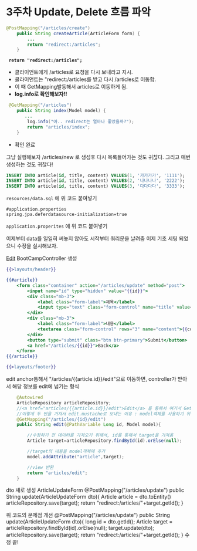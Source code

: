 # 3주차 Update, Delete 흐름 파악



```java
@PostMapping("/articles/create")
    public String createArticle(ArticleForm form) {
        ...
        return "redirect:/articles";
    }
```

**` return "redirect:/articles";`**

- 클라이언트에게 /articles로 요청을 다시 보내라고 지시.
- 클라이언트는 "redirect:/articles를 받고 다시 /articles로 이동함.
- 이 때 GetMapping발동해서 articles로 이동하게 됨.
- **log.info로 확인해보자!!**

```java
 @GetMapping("/articles")
    public String index(Model model) {
       ...
        log.info("아.. redirect는 얼마나 좋았을까?");
        return "articles/index";
    }
```
- 확인 완료

그냥 실행해보자
/articles/new 로 생성후 다시 목록들어가는 것도 귀찮다.
그리고 매번 생성하는 것도 귀찮다!
```sql
INSERT INTO article(id, title, content) VALUES(1, '가가가가', '1111');
INSERT INTO article(id, title, content) VALUES(2, '나나나나', '2222');
INSERT INTO article(id, title, content) VALUES(3, '다다다다', '3333');
```
`resources/data.sql` 에 위 코드 붙여넣기

```properties
#application.properties
spring.jpa.deferdatasource-initialization=true
```
`application.properites` 에 위 코드 붙여넣기

이제부터 data를 일일히 써놓지 않아도 시작부터 쿼리문을 날려줌
이제 기초 세팅 되었으니 수정을 실시해보자.

<a href="articles/{{article.id}}/edit">Edit</a>
BootCampController 생성

```mustache
{{>layouts/header}}

{{#article}}
    <form class="container" action="/articles/update" method="post">
        <input name="id" type="hidden" value="{{id}}">
        <div class="mb-3">
            <label class="form-label">제목</label>
            <input type="text" class="form-control" name="title" value="{{title}}">
        </div>
        <div class="mb-3">
            <label class="form-label">내용</label>
            <textarea class="form-control" rows="3" name="content">{{content}}</textarea>
        </div>
        <button type="submit" class="btn btn-primary">Submit</button>
        <a href="/articles/{{id}}">Back</a>
    </form>
{{/article}}

{{>layouts/footer}}
```
edit anchor통해서 "/articles/{{article.id}}/edit"으로 이동하면,
controller가 받아서 해당 정보를 edit에 넘기는 형식

```java
    @Autowired
    ArticleRepository articleRepository;
    //<a href="articles/{{article.id}}/edit">Edit</a> 를 통해서 여기서 GetMapping에 잡힘
    //이렇게 두 번을 거쳐서 edit.mustache로 보내는 이유 : model객체를 사용하기 위함
    @GetMapping("/articles/{id}/edit")
    public String edit(@PathVariable Long id, Model model){

        //수정하기 전 데이터를 가져오기 위해서, id를 통해서 target을 가져옴
        Article target=articleRepository.findById(id).orElse(null);

        //target의 내용을 model객체에 추가
        model.addAttribute("article",target);

        //view 반환
        return "articles/edit";
    }
```

dto 새로 생성 ArticleUpdateForm
    @PostMapping("/articles/update")
    public String update(ArticleUpdateForm dto){
        Article article = dto.toEntity()
        articleRepository.save(target);
        return "redirect:/articles/"+target.getId();
    }

위 코드의 문제점
개선
    @PostMapping("/articles/update")
    public String update(ArticleUpdateForm dto){
        long id = dto.getId();
        Article target = articleRepository.findById(id).orElse(null);
        target.update(dto);
        articleRepository.save(target);
        return "redirect:/articles/"+target.getId();
    }
수정 끝!
